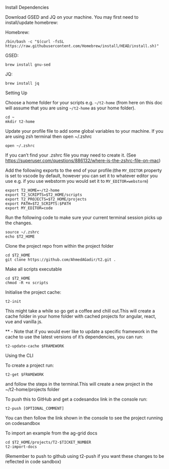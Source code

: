 Install Dependencies

Download GSED and JQ on your machine. You may first need to install/update homebrew:

Homebrew:
```
/bin/bash -c "$(curl -fsSL https://raw.githubusercontent.com/Homebrew/install/HEAD/install.sh)"
```
GSED:
```
brew install gnu-sed
```
JQ: 
```
brew install jq
```
Setting Up

Choose a home folder for your scripts e.g. `~/t2-home` (from here on this doc will assume that you are using `~/t2-home` as your home folder).
```
cd ~
mkdir t2-home
```
Update your profile file to add some global variables to your machine. If you are using zsh terminal then open ~/.zshrc
```
open ~/.zshrc
```
If you can’t find your .zshrc file you may need to create it. (See https://superuser.com/questions/886132/where-is-the-zshrc-file-on-mac)

Add the following exports to the end of your profile:(the `MY_EDITOR` property is set to vscode by default, however you can set it to whatever editor you use e.g. if you use webstorm you would set it to `MY_EDITOR=webstorm`)
```
export T2_HOME=~/t2-home
export T2_SCRIPTS=$T2_HOME/scripts 
export T2_PROJECTS=$T2_HOME/projects 
export PATH=$T2_SCRIPTS:$PATH
export MY_EDITOR=code
```
Run the following code to make sure your current terminal session picks up the changes.
```
source ~/.zshrc 
echo $T2_HOME
```
Clone the project repo from within the project folder
```
cd $T2_HOME
git clone https://github.com/AhmedAGadir/t2.git .
```
Make all scripts executable
```
cd $T2_HOME
chmod -R +x scripts
```
Initialise the project cache:
```
t2-init
```
This might take a while so go get a coffee and chill out.This will create a cache folder in your home folder with cached projects for angular, react, vue and vanilla js.

** - Note that if you would ever like to update a specific framework in the cache to use the latest versions of it’s dependencies, you can run:
```
t2-update-cache $FRAMEWORK
```
Using the CLI

To create a project run:
```
t2-get $FRAMEWORK
```
and follow the steps in the terminal.This will create a new project in the ~/t2-home/projects folder 

To push this to GitHub and get a codesandox link in the console run:
```
t2-push [OPTIONAL_COMMENT]
```
You can then follow the link shown in the console to see the project running on codesandbox

To import an example from the ag-grid docs
```
cd $T2_HOME/projects/T2-$TICKET_NUMBER
t2-import-docs
```
(Remember to push to github using t2-push if you want these changes to be reflected in code sandbox)